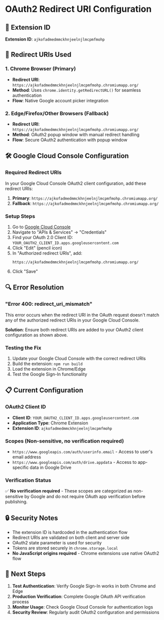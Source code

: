 # OAuth2 Redirect URI Configuration

## 🔧 Extension ID
**Extension ID**: `ajkofadmedmmckhnjeelnjlmcpmfmohp`

## 🔗 Redirect URIs Used

### 1. Chrome Browser (Primary)
- **Redirect URI**: `https://ajkofadmedmmckhnjeelnjlmcpmfmohp.chromiumapp.org/`
- **Method**: Uses `chrome.identity.getRedirectURL()` for seamless authentication
- **Flow**: Native Google account picker integration

### 2. Edge/Firefox/Other Browsers (Fallback)
- **Redirect URI**: `https://ajkofadmedmmckhnjeelnjlmcpmfmohp.chromiumapp.org/`
- **Method**: OAuth2 popup window with manual redirect handling
- **Flow**: Secure OAuth2 authentication with popup window

## 🛠️ Google Cloud Console Configuration

### Required Redirect URIs
In your Google Cloud Console OAuth2 client configuration, add these redirect URIs:

1. **Primary**: `https://ajkofadmedmmckhnjeelnjlmcpmfmohp.chromiumapp.org/`
2. **Fallback**: `https://ajkofadmedmmckhnjeelnjlmcpmfmohp.chromiumapp.org/`

### Setup Steps
1. Go to [Google Cloud Console](https://console.cloud.google.com/)
2. Navigate to "APIs & Services" → "Credentials"
3. Find your OAuth 2.0 Client ID: `YOUR_OAUTH2_CLIENT_ID.apps.googleusercontent.com`
4. Click "Edit" (pencil icon)
5. In "Authorized redirect URIs", add:
   ```
   https://ajkofadmedmmckhnjeelnjlmcpmfmohp.chromiumapp.org/
   ```
6. Click "Save"

## 🔍 Error Resolution

### "Error 400: redirect_uri_mismatch"
This error occurs when the redirect URI in the OAuth request doesn't match any of the authorized redirect URIs in your Google Cloud Console.

**Solution**: Ensure both redirect URIs are added to your OAuth2 client configuration as shown above.

### Testing the Fix
1. Update your Google Cloud Console with the correct redirect URIs
2. Build the extension: `npm run build`
3. Load the extension in Chrome/Edge
4. Test the Google Sign-In functionality

## 📋 Current Configuration

### OAuth2 Client ID
- **Client ID**: `YOUR_OAUTH2_CLIENT_ID.apps.googleusercontent.com`
- **Application Type**: Chrome Extension
- **Extension ID**: `ajkofadmedmmckhnjeelnjlmcpmfmohp`

### Scopes (Non-sensitive, no verification required)
- `https://www.googleapis.com/auth/userinfo.email` - Access to user's email address
- `https://www.googleapis.com/auth/drive.appdata` - Access to app-specific data in Google Drive

### Verification Status
✅ **No verification required** - These scopes are categorized as non-sensitive by Google and do not require OAuth app verification before publishing.

## 🔒 Security Notes

- The extension ID is hardcoded in the authentication flow
- Redirect URIs are validated on both client and server side
- OAuth2 state parameter is used for security
- Tokens are stored securely in `chrome.storage.local`
- **No JavaScript origins required** - Chrome extensions use native OAuth2 flow

## 🚀 Next Steps

1. **Test Authentication**: Verify Google Sign-In works in both Chrome and Edge
2. **Production Verification**: Complete Google OAuth API verification process
3. **Monitor Usage**: Check Google Cloud Console for authentication logs
4. **Security Review**: Regularly audit OAuth2 configuration and permissions 
